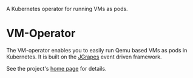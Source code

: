 A Kubernetes operator for running VMs as pods.

VM-Operator
===========

The VM-operator enables you to easily run Qemu based VMs as pods 
in Kubernetes. It is built on the
[JGrapes](https://mnlipp.github.io/jgrapes/) event driven framework.

See the project's [home page](https://jdrupes.org/vm-operator/) for details.
